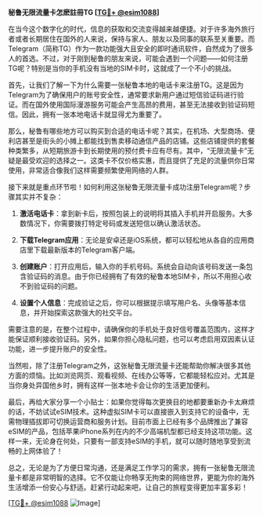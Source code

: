 **秘鲁无限流量卡怎麽註冊TG [[TG💪+ @esim1088](https://t.me/s/esim1088)]**

在当今这个数字化的时代，信息的获取和交流变得越来越便捷。对于许多海外旅行者或者长期居住在国外的人来说，保持与家人、朋友以及同事的联系至关重要。而Telegram（简称TG）作为一款功能强大且安全的即时通讯软件，自然成为了很多人的首选。不过，对于刚到秘鲁的朋友来说，可能会遇到一个问题——如何注册TG呢？特别是当你的手机没有当地的SIM卡时，这就成了一个不小的挑战。

首先，让我们了解一下为什么需要一张秘鲁本地的电话卡来注册TG。这是因为Telegram为了确保用户的账号安全性，通常要求新用户通过短信验证码进行验证。而在国外使用国际漫游服务可能会产生高昂的费用，甚至无法接收到验证码短信。因此，拥有一张本地电话卡就显得尤为重要了。

那么，秘鲁有哪些地方可以购买到合适的电话卡呢？其实，在机场、大型商场、便利店甚至是街头的小摊上都能找到售卖移动通信产品的店铺。这些店铺提供的套餐种类繁多，从短期旅游卡到长期使用的预付费卡应有尽有。其中，“无限流量卡”无疑是最受欢迎的选择之一。这类卡不仅价格实惠，而且提供了充足的流量供你日常使用，非常适合像我们这样需要频繁使用网络的人群。

接下来就是重点环节啦！如何利用这张秘鲁无限流量卡成功注册Telegram呢？步骤其实并不复杂：

1. **激活电话卡**：拿到新卡后，按照包装上的说明将其插入手机并开启服务。大多数情况下，你需要拨打特定号码或发送短信以确认激活状态。
   
2. **下载Telegram应用**：无论是安卓还是iOS系统，都可以轻松地从各自的应用商店里下载最新版本的Telegram客户端。

3. **创建账户**：打开应用后，输入你的手机号码。系统会自动向该号码发送一条包含验证码的消息。由于你已经拥有了有效的秘鲁本地SIM卡，所以不用担心收不到验证码的问题。

4. **设置个人信息**：完成验证之后，你可以根据提示填写用户名、头像等基本信息，并开始探索这款强大的社交平台。

需要注意的是，在整个过程中，请确保你的手机处于良好信号覆盖范围内，这样才能保证顺利接收验证码。另外，如果你担心隐私问题，也可以考虑启用双因素认证功能，进一步提升账户的安全性。

当然啦，除了注册Telegram之外，这张秘鲁无限流量卡还能帮助你解决很多其他方面的烦恼。比如浏览网页、观看视频、在线办公等等，它都能轻松应对。尤其是当你身处异国他乡时，拥有这样一张本地卡会让你的生活更加便利。

最后，再给大家分享一个小贴士：如果你觉得每次更换目的地都要重新办卡太麻烦的话，不妨试试eSIM技术。这种虚拟SIM卡可以直接嵌入到支持它的设备中，无需物理插拔即可切换运营商和服务计划。目前市面上已经有多个品牌推出了兼容eSIM的产品，包括苹果iPhone系列在内的不少高端机型都已经支持这项功能。这样一来，无论身在何处，只要有一部支持eSIM的手机，就可以随时随地享受到流畅的上网体验了！

总之，无论是为了方便日常沟通，还是满足工作学习的需求，拥有一张秘鲁无限流量卡都是非常明智的选择。它不仅能让你畅享无拘束的网络世界，更能为你的海外生活增添一份安心与舒适。赶紧行动起来吧，让自己的旅程变得更加丰富多彩！

[[TG💪+ @esim1088](https://t.me/s/esim1088) ![Image](https://i.postimg.cc/4NQfJmqS/Snipaste-2025-05-13-00-14-12.png)]